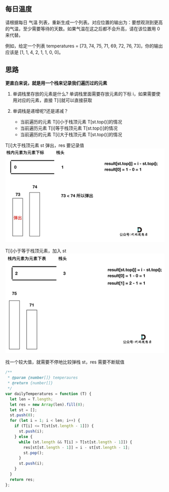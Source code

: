##

## 每日温度

请根据每日 气温 列表，重新生成一个列表。对应位置的输出为：要想观测到更高的气温，至少需要等待的天数。如果气温在这之后都不会升高，请在该位置用 0 来代替。

例如，给定一个列表 temperatures = [73, 74, 75, 71, 69, 72, 76, 73]，你的输出应该是 [1, 1, 4, 2, 1, 1, 0, 0]。

## 思路

**更直白来说，就是用一个栈来记录我们遍历过的元素**

1. 单调栈里存放的元素是什么?
   单调栈里面需要存放元素的下标 i，如果需要使用对应的元素，直接 T[i]就可以直接获取

2. 单调栈是递增呢?还是递减？
   - 当前遍历的元素 T[i]小于栈顶元素 T[st.top()]的情况
   - 当前遍历元素 T[i]等于栈顶元素 T[st.top()]的情况
   - 当前遍历的元素 T[i]大于栈顶元素 T[st.top()]的情况

T[i]大于栈顶元素
st 弹出，res 要记录值
![这是图片](./1.jpg)

T[i]小于等于栈顶元素，加入 st
![这是图片](./2.jpg)

找一个较大值，就需要不停地比较弹栈
st，res 需要不断赋值

```js
/**
 * @param {number[]} temperaures
 * @return {number[]}
 */
var dailyTemperatures = function (T) {
  let len = T.length;
  let res = new Array(len).fill(0);
  let st = [];
  st.push(0);
  for (let i = 1; i < len; i++) {
    if (T[i] <= T[st[st.length - 1]]) {
      st.push(i);
    } else {
      while (st.length && T[i] > T[st[st.length - 1]]) {
        res[st[st.length - 1]] = i - st[st.length - 1];
        st.pop();
      }
      st.push(i);
    }
  }
  return res;
};
```
